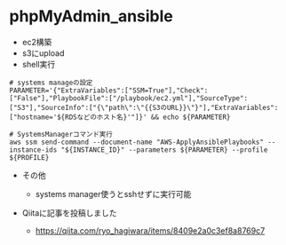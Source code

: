# phpMyAdmin_ansible

- ec2構築
- s3にupload
- shell実行
```
# systems manageの設定
PARAMETER='{"ExtraVariables":["SSM=True"],"Check":["False"],"PlaybookFile":["/playbook/ec2.yml"],"SourceType":["S3"],"SourceInfo":["{\"path\":\"{{S3のURL}}\"}"],"ExtraVariables":["hostname='${RDSなどのホスト名}'"]}' && echo ${PARAMETER}

# SystemsManagerコマンド実行
aws ssm send-command --document-name "AWS-ApplyAnsiblePlaybooks" --instance-ids "${INSTANCE_ID}" --parameters ${PARAMETER} --profile ${PROFILE}
```

- その他  
  - systems manager使うとsshせずに実行可能  

- Qiitaに記事を投稿しました  
  - https://qiita.com/ryo_hagiwara/items/8409e2a0c3ef8a8769c7  
